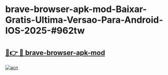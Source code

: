 # brave-browser-apk-mod-Baixar-Gratis-Ultima-Versao-Para-Android-IOS-2025-#962tw

# <h2><a href="https://ainizakaria.my?title=brave-browser-apk-mod&ref=24M">🔗👉 🔴 brave-browser-apk-mod</a></h2>

[![acn](https://github.com/user-attachments/assets/0f9c940e-d8b0-45ae-aac7-cd30a18b3e1c)](https://ainizakaria.my?title=brave-browser-apk-mod&ref=24M)

